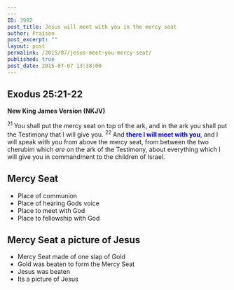 ```yaml
---
---
ID: 3992
post_title: Jesus will meet with you in the mercy seat
author: Praison
post_excerpt: ""
layout: post
permalink: /2015/07/jesus-meet-you-mercy-seat/
published: true
post_date: 2015-07-07 13:38:00
---
```

<h2><strong>Exodus 25:21-22</strong></h2>
<strong> New King James Version (NKJV)</strong>

<span id="en-NKJV-2217" class="text Exod-25-21"><sup class="versenum">21 </sup>You shall put the mercy seat on top of the ark, and in the ark you shall put the Testimony that I will give you. </span><span id="en-NKJV-2218" class="text Exod-25-22"><sup class="versenum">22 </sup>And <span style="color: #0000ff;"><strong>there I will meet with you</strong></span>, and I will speak with you from above the mercy seat, from between the two cherubim which <i>are</i> on the ark of the Testimony, about everything which I will give you in commandment to the children of Israel.</span>
<h2>Mercy Seat</h2>
<ul>
	<li>Place of communion</li>
	<li>Place of hearing Gods voice</li>
	<li>Place to meet with God</li>
	<li>Place to fellowship with God</li>
</ul>
<h2>Mercy Seat a picture of Jesus</h2>
<ul>
	<li>Mercy Seat made of one slap of Gold</li>
	<li>Gold was beaten to form the Mercy Seat</li>
	<li>Jesus was beaten</li>
	<li>Its a picture of Jesus</li>
</ul>